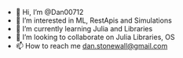 - 👋 Hi, I’m @Dan00712
- 👀 I’m interested in ML, RestApis and Simulations
- 🌱 I’m currently learning Julia and Libraries
- 💞️ I’m looking to collaborate on Julia Libraries, OS
- 📫 How to reach me dan.stonewall@gmail.com

<!---
Dan00712/Dan00712 is a ✨ special ✨ repository because its `README.md` (this file) appears on your GitHub profile.
You can click the Preview link to take a look at your changes.
--->
